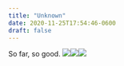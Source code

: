 ```yaml
---
title: "Unknown"
date: 2020-11-25T17:54:46-0600
draft: false
---
```


So far, so good.
![](/images/2020/7882df3a47.jpg)![](uploads/2020/a01e855746.jpg)![](uploads/2020/4c693cd156.jpg)
